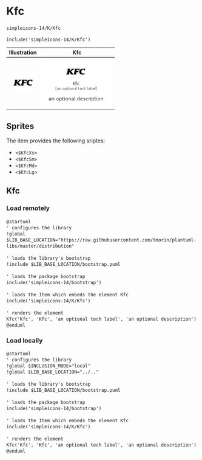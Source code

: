# Kfc


```text
simpleicons-14/K/Kfc
```

```text
include('simpleicons-14/K/Kfc')
```



| Illustration | Kfc |
| :---: | :---: |
| ![illustration for Illustration](../../simpleicons-14/K/Kfc.png) | ![illustration for Kfc](../../simpleicons-14/K/Kfc.Local.png) |



## Sprites
The item provides the following sriptes:

- `<$KfcXs>`
- `<$KfcSm>`
- `<$KfcMd>`
- `<$KfcLg>`





## Kfc

### Load remotely
```plantuml
@startuml
' configures the library
!global $LIB_BASE_LOCATION="https://raw.githubusercontent.com/tmorin/plantuml-libs/master/distribution"

' loads the library's bootstrap
!include $LIB_BASE_LOCATION/bootstrap.puml

' loads the package bootstrap
include('simpleicons-14/bootstrap')

' loads the Item which embeds the element Kfc
include('simpleicons-14/K/Kfc')

' renders the element
Kfc('Kfc', 'Kfc', 'an optional tech label', 'an optional description')
@enduml
```

### Load locally
```plantuml
@startuml
' configures the library
!global $INCLUSION_MODE="local"
!global $LIB_BASE_LOCATION="../.."

' loads the library's bootstrap
!include $LIB_BASE_LOCATION/bootstrap.puml

' loads the package bootstrap
include('simpleicons-14/bootstrap')

' loads the Item which embeds the element Kfc
include('simpleicons-14/K/Kfc')

' renders the element
Kfc('Kfc', 'Kfc', 'an optional tech label', 'an optional description')
@enduml
```

